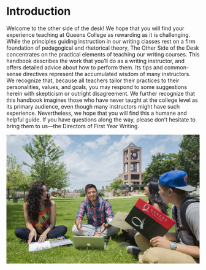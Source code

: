 # Introduction

Welcome to the other side of the desk!  We hope that you will find your experience teaching at Queens College as rewarding as it is challenging.  While the principles guiding instruction in our writing classes rest on a firm foundation of pedagogical and rhetorical theory, The Other Side of the Desk concentrates on the practical elements of teaching our writing courses.  This handbook describes the work that you’ll do as a writing instructor, and offers detailed advice about how to perform them.  Its tips and common-sense directives represent the accumulated wisdom of many instructors.  We recognize that, because all teachers tailor their practices to their personalities, values, and goals, you may respond to some suggestions herein with skepticism or outright disagreement.  We further recognize that this handbook imagines those who have never taught at the college level as its primary audience, even though many instructors might have such experience.  Nevertheless, we hope that you will find this a humane and helpful guide. If you have questions along the way, please don’t hesitate to bring them to us—the Directors of First Year Writing.

![Students on the quad](./students.jpg)
